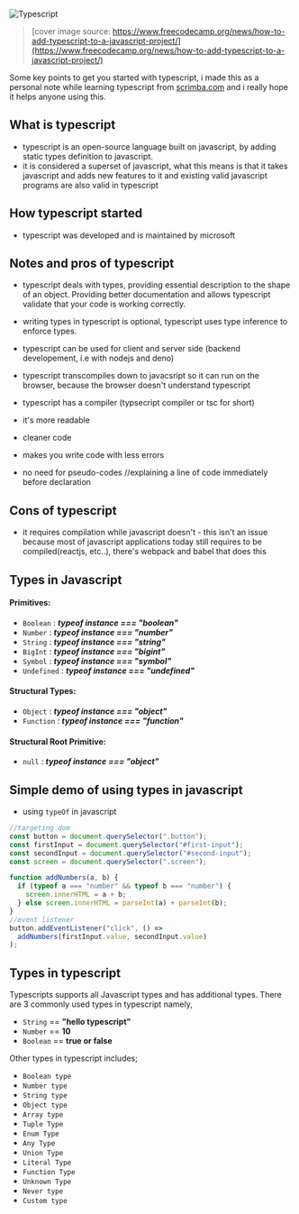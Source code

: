 ![Typescript](https://www.freecodecamp.org/news/content/images/size/w2000/2020/08/1_9XMpTyccrky0eW5Wz6DoWQ.png)

> [cover image source: https://www.freecodecamp.org/news/how-to-add-typescript-to-a-javascript-project/](https://www.freecodecamp.org/news/how-to-add-typescript-to-a-javascript-project/)

Some key points to get you started with typescript, i made this as a personal note while learning typescript from [scrimba.com](scrimba.com) and i really hope it helps anyone using this.

## What is typescript

- typescript is an open-source language built on javascript, by adding static types definition to javascript.
- it is considered a superset of javascript, what this means is that it takes javascript and adds new features to it and existing valid javascript programs are also valid in typescript

## How typescript started

- typescript was developed and is maintained by microsoft

## Notes and pros of typescript

- typescript deals with types, providing essential description to the shape of an object. Providing better documentation and allows typescript validate that your code is working correctly.

- writing types in typescript is optional, typescript uses type inference to enforce types.
- typescript can be used for client and server side (backend developement, i.e with nodejs and deno)
- typescript transcompiles down to javacsript so it can run on the browser, because the browser doesn't understand typescript
- typescript has a compiler (typsecript compiler or tsc for short)
- it's more readable
- cleaner code
- makes you write code with less errors
- no need for pseudo-codes //explaining a line of code immediately before declaration

## Cons of typescript

- it requires compilation while javascript doesn't - this isn't an issue because most of javascript applications today still requires to be compiled(reactjs, etc..), there's webpack and babel that does this

## Types in Javascript

#### Primitives:

- `Boolean` : **_typeof instance === "boolean"_**
- `Number` : **_typeof instance === "number"_**
- `String` : **_typeof instance === "string"_**
- `BigInt` : **_typeof instance === "bigint"_**
- `Symbol` : **_typeof instance === "symbol"_**
- `Undefined` : **_typeof instance === "undefined"_**

#### Structural Types:

- `Object` : **_typeof instance === "object"_**
- `Function` : **_typeof instance === "function"_**

#### Structural Root Primitive:

- `null` : **_typeof instance === "object"_**

## Simple demo of using types in javascript

- using `typeOf` in javascript

```js
//targeting dom
const button = document.querySelector(".button");
const firstInput = document.querySelector("#first-input");
const secondInput = document.querySelector("#second-input");
const screen = document.querySelector(".screen");

function addNumbers(a, b) {
  if (typeof a === "number" && typeof b === "number") {
    screen.innerHTML = a + b;
  } else screen.innerHTML = parseInt(a) + parseInt(b);
}
//event listener
button.addEventListener("click", () =>
  addNumbers(firstInput.value, secondInput.value)
);
```

## Types in typescript

Typescripts supports all Javascript types and has additional types.
There are 3 commonly used types in typescript namely,

- `String` == **"hello typescript"**
- `Number` == **10**
- `Boolean` == **true or false**

Other types in typescript includes;

- `Boolean type`
- `Number type`
- `String type`
- `Object type`
- `Array type`
- `Tuple Type`
- `Enum Type`
- `Any Type`
- `Union Type`
- `Literal Type`
- `Function Type`
- `Unknown Type`
- `Never type`
- `Custom type`
